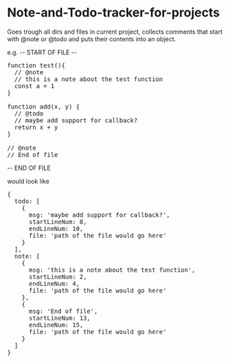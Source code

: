# Note-and-Todo-tracker-for-projects
Goes trough all dirs and files in current project, collects comments that start with @note or @todo and puts their contents into an object.

e.g.
-- START OF FILE --
<pre>
function test(){
  // @note
  // this is a note about the test function
  const a = 1
}

function add(x, y) {
  // @todo
  // maybe add support for callback?
  return x + y
}

// @note
// End of file
</pre>
-- END OF FILE

would look like
<pre>
{
  todo: [
    {
      msg: 'maybe add support for callback?',
      startLineNum: 8,
      endLineNum: 10,
      file: 'path of the file would go here'
    }
  ],
  note: [
    {
      msg: 'this is a note about the test function',
      startLineNum: 2,
      endLineNum: 4,
      file: 'path of the file would go here'
    }, 
    {
      msg: 'End of file',
      startLineNum: 13,
      endLineNum: 15,
      file: 'path of the file would go here'
    }
  ]
}
</pre>
